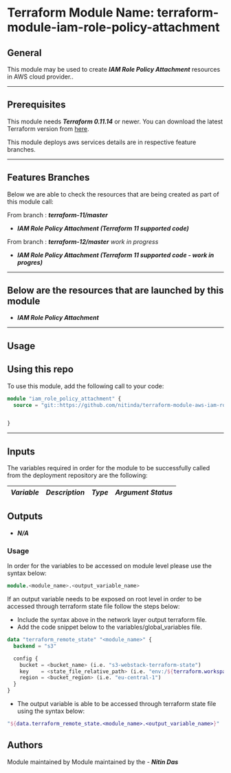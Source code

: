 # Terraform Module Name: terraform-module-iam-role-policy-attachment


## General

This module may be used to create **_IAM Role Policy Attachment_** resources in AWS cloud provider..

---


## Prerequisites

This module needs **_Terraform 0.11.14_** or newer.
You can download the latest Terraform version from [here](https://www.terraform.io/downloads.html).

This module deploys aws services details are in respective feature branches.

---

## Features Branches

Below we are able to check the resources that are being created as part of this module call:

From branch : **_terraform-11/master_**

* **_IAM Role Policy Attachment (Terraform 11 supported code)_**

From branch : **_terraform-12/master_** *work in progress*

* **_IAM Role Policy Attachment (Terraform 11 supported code - work in progres)_**


---

## Below are the resources that are launched by this module

* **_IAM Role Policy Attachment_**


---

## Usage

## Using this repo

To use this module, add the following call to your code:

```tf
module "iam_role_policy_attachment" {
  source = "git::https://github.com/nitinda/terraform-module-aws-iam-role-policy-attachment.git?ref=master"


}
```
---

## Inputs

The variables required in order for the module to be successfully called from the deployment repository are the following:


|**_Variable_** | **_Description_** | **_Type_** | **_Argument Status_** |
|:----|:----|-----:|-----:|



## Outputs

* **_N/A_**



### Usage
In order for the variables to be accessed on module level please use the syntax below:

```tf
module.<module_name>.<output_variable_name>
```

If an output variable needs to be exposed on root level in order to be accessed through terraform state file follow the steps below:

- Include the syntax above in the network layer output terraform file.
- Add the code snippet below to the variables/global_variables file.

```tf
data "terraform_remote_state" "<module_name>" {
  backend = "s3"

  config {
    bucket = <bucket_name> (i.e. "s3-webstack-terraform-state")
    key    = <state_file_relative_path> (i.e. "env:/${terraform.workspace}/4_Networking/terraform.tfstate")
    region = <bucket_region> (i.e. "eu-central-1")
  }
}
```

- The output variable is able to be accessed through terraform state file using the syntax below:

```tf
"${data.terraform_remote_state.<module_name>.<output_variable_name>}"
```

## Authors
Module maintained by Module maintained by the - **_Nitin Das_**